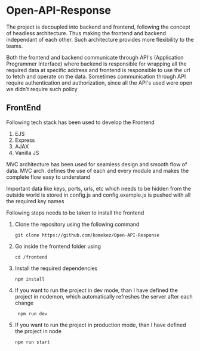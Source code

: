 # Open-API-Response

The project is decoupled into backend and frontend, following the concept of headless architecture. Thus making the frontend and backend
independant of each other. Such architecture provides more flexibility to the teams. 

Both the frontend and backend communicate through API's (Application Programmer Interface) where backend is responsible for wrapping all the
required data at specific address and frontend is responsible to use the url to fetch and operate on the data. Sometimes communication through
API require authentication and authorization, since all the API's used were open we didn't require such policy

## FrontEnd 
Following tech stack has been used to develop the Frontend
1. EJS
2. Express
3. AJAX
4. Vanilla JS

MVC architecture has been used for seamless design and smooth flow of data. MVC arch. defines the use of each and every module and makes the complete flow easy to understand

Important data like keys, ports, urls, etc which needs to be hidden from the outside world is stored in config.js and config.example.js is pushed with all the required key names

Following steps needs to be taken to install the frontend
1. Clone the repository using the following command
   ```
   git clone https://github.com/komekez/Open-API-Response
   ```
2. Go inside the frontend folder using
   ```
   cd /frontend
   ```
3. Install the required dependencies
   ```
   npm install
   ```
4. If you want to run the project in dev mode, than I have defined the project in nodemon, which automatically refreshes the server after      each change
   ```
    npm run dev
   ```
 5. If you want to run the project in production mode, than I have defined the project in node
    ```
    npm run start
    ```
